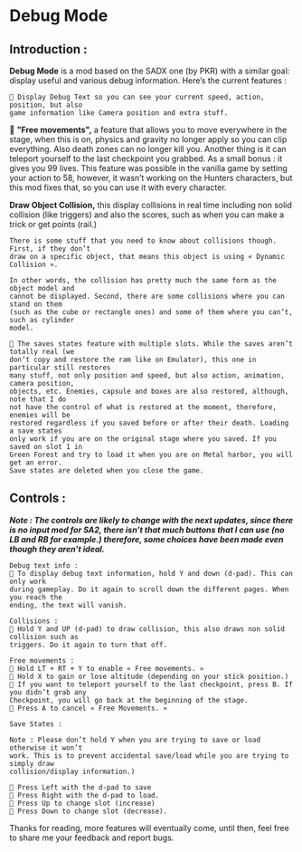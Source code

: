 # Debug Mode

## Introduction :

**Debug Mode** is a mod based on the SADX one (by PKR) with a similar goal: display useful and
various debug information. Here’s the current features :

```
 Display Debug Text so you can see your current speed, action, position, but also
game information like Camera position and extra stuff.
```

 **"Free movements",** a feature that allows you to move everywhere in the stage,
when this is on, physics and gravity no longer apply so you can clip everything. Also
death zones can no longer kill you. Another thing is it can teleport yourself to the last
checkpoint you grabbed. As a small bonus : it gives you 99 lives. This feature was
possible in the vanilla game by setting your action to 58, however, it wasn’t working
on the Hunters characters, but this mod fixes that, so you can use it with every
character.

**Draw Object Collision,** this display collisions in real time including non solid collision (like
triggers) and also the scores, such as when you can make a trick or get points (rail.)


```
There is some stuff that you need to know about collisions though. First, if they don’t
draw on a specific object, that means this object is using « Dynamic Collision ».
```
```
In other words, the collision has pretty much the same form as the object model and
cannot be displayed. Second, there are some collisions where you can stand on them
(such as the cube or rectangle ones) and some of them where you can’t, such as cylinder
model.
```
```
 The saves states feature with multiple slots. While the saves aren’t totally real (we
don’t copy and restore the ram like on Emulator), this one in particular still restores
many stuff, not only position and speed, but also action, animation, camera position,
objects, etc. Enemies, capsule and boxes are also restored, although, note that I do
not have the control of what is restored at the moment, therefore, enemies will be
restored regardless if you saved before or after their death. Loading a save states
only work if you are on the original stage where you saved. If you saved on slot 1 in
Green Forest and try to load it when you are on Metal harbor, you will get an error.
Save states are deleted when you close the game.
```
## Controls :

**_Note : The controls are likely to change with the next updates, since there is no input mod
for SA2, there isn’t that much buttons that I can use (no LB and RB for example.) therefore,
some choices have been made even though they aren’t ideal._**

```
Debug text info :
 To display debug text information, hold Y and down (d-pad). This can only work
during gameplay. Do it again to scroll down the different pages. When you reach the
ending, the text will vanish.
```
```
Collisions :
 Hold Y and UP (d-pad) to draw collision, this also draws non solid collision such as
triggers. Do it again to turn that off.
```
```
Free movements :
 Hold LT + RT + Y to enable « Free movements. »
 Hold X to gain or lose altitude (depending on your stick position.)
 If you want to teleport yourself to the last checkpoint, press B. If you didn’t grab any
Checkpoint, you will go back at the beginning of the stage.
 Press A to cancel « Free Movements. »
```

```
Save States :
```
```
Note : Please don’t hold Y when you are trying to save or load otherwise it won’t
work. This is to prevent accidental save/load while you are trying to simply draw
collision/display information.)
```
```
 Press Left with the d-pad to save
 Press Right with the d-pad to load.
 Press Up to change slot (increase)
 Press Down to change slot (decrease).
```
Thanks for reading, more features will eventually come, until then, feel free to share me
your feedback and report bugs.


